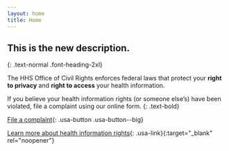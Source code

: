 ```yaml
---
layout: home
title: Home
---
```


## This is the new description. 
{: .text-normal .font-heading-2xl}

The HHS Office of Civil Rights enforces federal laws that protect your **right to privacy** and **right to access** your health information.

If you believe your health information rights (or someone else’s) have been violated, file a complaint using our online form.
{: .text-bold}

[File a complaint](question-1.html){: .usa-button .usa-button--big}

[Learn more about health information rights](https://www.hhs.gov/hipaa/for-individuals/guidance-materials-for-consumers/index.html){: .usa-link}{:target="_blank" rel="noopener"}
